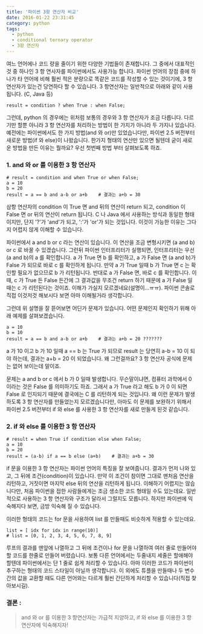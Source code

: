 ```yaml
---
title: '파이썬 3항 연산자 비교'
date: 2016-01-22 23:31:45
category: python
tags:
  - python
  - conditional ternary operator
  - 3항 연산자
---
```


여느 언어에나 코드 량을 줄이기 위한 다양한 기법들이 존재합니다.
그 중에서 대표적인 것 중 하나인 3 항 연사자를 파이썬에서도 사용가능 합니다. 파이썬 언어의 장점 중에 하나가 타 언어에 비해 훨씬 적은 분량으로 똑같은 코드를 작성할 수 있는 것이기에, 3 항 연산자가 있는건 당연하다 할 수 있습니다.
3 항연산자는 일반적으로 아래와 같이 사용됩니다. (C, Java 등)

```
result = condition ? when True : when False;
```

그런데, python 의 경우에는 위처럼 보통의 경우와 3 항 연산자가 조금 다릅니다.
다르기만 할뿐 아니라 3 항 연산자를 처리하는 방법이 한 가지가 아니라 두 가지나 있습니다.
예전에는 파이썬에서도 한 가지 방법(and 와 or)만 있었습니다만, 파이썬 2.5 버전부터 새로운 방법(if 와 else)이 나왔습니다.
한가지 형태의 연산만 있으면 될텐데 굳이 새로운 방법을 만든 이유는 뭘까요?
우선 첫번째 방법 부터 살펴보도록 하죠.

### 1. and 와 or 를 이용한 3 항 연산자

```
# result = condition and when True or when False;
a = 10
b = 20
result = a == b and a-b or a+b    # 결과는 a+b = 30
```

삼항 연산자의 condition 이 True 면 and 뒤의 연산이 return 되고, condition 이 False 면 or 뒤의 연산이 return 됩니다.
C 나 Java 에서 사용하는 방식과 동일한 형태이지만, 단지 '?'가 'and'가 되고, ':'가 'or'가 되는 것입니다.
이것이 가능한 이유는 그다지 어렵지 않게 이해할 수 있습니다.

파이썬에서 a and b or c 라는 연산이 있습니다.
이 연산을 조금 변형시키면 (a and b) or c 로 바꿀 수 있겠습니다.
그런뒤 파이썬 인터프리터가 실행되면, 인터프리터는 우선 (a and b)의 a 를 확인합니다.
a 가 True 면 b 를 확인하고, a 가 False 면 (a and b)가 False 가 되므로 바로 c 를 확인하게 됩니다.
만약 a 가 True 일때 b 가 True 면 c 는 확인할 필요가 없으므로 b 가 리턴됩니다.
반대로 a 가 False 면, 바로 c 를 확인합니다. 이때, c 가 True 든 False 든간에 그 결과값을 무조건 return 하기 때문에 a 가 False 일때는 c 가 리턴된다는 것이죠.
이해가 가실지 모르겠네요(설명이...ㅠㅠ). 파이썬 콘솔로 직접 이것저것 해보시다 보면 아마 이해될거라 생각합니다.

그런데 위 설명을 잘 뜯어보면 어딘가 문제가 있습니다.
어떤 문제인지 확인하기 위해 아래 예제를 살펴보겠습니다.

```
a = 10
b = 10
result = a == b and a-b or a+b    # 결과는 a+b = 20 ???????
```

a 가 10 이고 b 가 10 일때 a == b 는 True 가 되므로 result 는 당연히 a-b = 10 이 되야 하는데, 결과는 a+b = 20 이 되었습니다.
왜 그런걸까요? 3 항 연산자 공식에 문제는 없어 보이는데 말이죠.

문제는 a and b or c 에서 b 가 0 일때 발생합니다.
무슨말이냐면, 컴퓨터 과학에서 0 이라는 것은 False 를 의미하기도 하죠. 그래서 a 가 True 라고 해도 b 가 0 이 되면 False 로 인지되기 때문에 결국에는 C 를 리턴하게 되는 것입니다.
왜 이런 문제가 발생하도록 3 항 연산자를 만들었는지 모르겠습니다만, 아마도 이 문제를 보완하기 위해서 파이썬 2.5 버전부터 if 와 else 를 사용한 3 항 연산자를 새로 만들게 된것 같습니다.

### 2. if 와 else 를 이용한 3 항 연산자

```
# result = when True if condition else when False;
a = 10
b = 20
result = (a-b) if a == b else (a+b)    # 결과는 a+b = 30
```

if 문을 이용한 3 항 연산자는 파이썬 언어의 특징을 잘 보여줍니다.
결과가 먼저 나와 있고, 그 뒤에 조건(condition)이 있습니다.
만약 이 조건이 참이면 그대로 맨처음 연산을 리턴하고, 거짓이면 마지막 else 뒤의 연산을 리턴하게 됩니다.
이해하기 어렵지는 않습니다만, 처음 파이썬을 접한 사람들에게는 조금 생소한 코드 형태일 수도 있는데요.
일반적으로 사용하는 3 항 연산자와 구조가 달라서 그럴지도 모릅니다.
하지만 파이썬에 익숙해지다 보면, 금방 익숙해 질 수 있습니다.

이러한 형태의 코드는 for 문을 사용하여 list 를 만들때도 비슷하게 적용할 수 있는데요.

```
list = [ idx for idx in range(10)]
# list = [0, 1, 2, 3, 4, 5, 6, 7, 8, 9]
```

루프의 결과를 맨앞에 나열하고 그 뒤에 조건이나 for 문을 나열하여 여러 줄로 만들어야 할 코드를 한줄로 만들어 버렸습니다.
보통 다른 언어에서는 두줄내지 세줄은 할애해야 할텐데 파이썬에서는 단 1 줄로 쉽게 처리할 수 있습니다.
아마 이러한 코드가 파이썬이 추구하는 형태의 코드 스타일이 아닐까 생각합니다.
이 외에도 튜플을 만들때나 두 변수간의 값을 교환할 때도 다른 언어와는 다르게 훨씬 간단하게 처리할 수 있습니다(직접 찾아보시길).

### 결론 :

> and 와 or 를 이용한 3 항연산자는 가급적 지양하고, if 와 else 를 이용한 3 항 연산자에 익숙해지자!
